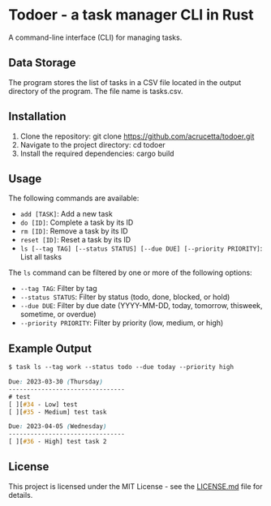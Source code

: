 # Todoer - a task manager CLI in Rust

A command-line interface (CLI) for managing tasks.

## Data Storage
The program stores the list of tasks in a CSV file located in the output directory of the program. The file name is tasks.csv.

## Installation

1. Clone the repository: git clone https://github.com/acrucetta/todoer.git
2. Navigate to the project directory: cd todoer
3. Install the required dependencies: cargo build

## Usage

The following commands are available:

- `add [TASK]`: Add a new task
- `do [ID]`: Complete a task by its ID
- `rm [ID]`: Remove a task by its ID
- `reset [ID]`: Reset a task by its ID
- `ls [--tag TAG] [--status STATUS] [--due DUE] [--priority PRIORITY]`: List all tasks

The `ls` command can be filtered by one or more of the following options:

- `--tag TAG`: Filter by tag
- `--status STATUS`: Filter by status (todo, done, blocked, or hold)
- `--due DUE`: Filter by due date (YYYY-MM-DD, today, tomorrow, thisweek, sometime, or overdue)
- `--priority PRIORITY`: Filter by priority (low, medium, or high)

## Example Output

```css
$ task ls --tag work --status todo --due today --priority high

Due: 2023-03-30 (Thursday)
--------------------------------
# test
[ ][#34 - Low] test
[ ][#35 - Medium] test task

Due: 2023-04-05 (Wednesday)
--------------------------------
[ ][#36 - High] test task 2
```

## License

This project is licensed under the MIT License - see the [LICENSE.md](LICENSE.md) file for details.
